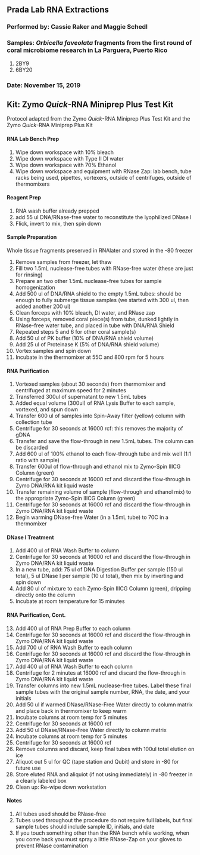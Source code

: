 ## Prada Lab RNA Extractions
### Performed by: Cassie Raker and Maggie Schedl
### Samples: *Orbicella faveolata* fragments from the first round of coral microbiome research in La Parguera, Puerto Rico
1. 2BY9
2. 6BY20

### Date: November 15, 2019

## Kit: Zymo *Quick*-RNA Miniprep Plus Test Kit
Protocol adapted from the Zymo *Quick*-RNA Miniprep Plus Test Kit and the Zymo *Quick*-RNA Miniprep Plus Kit

#### RNA Lab Bench Prep
1. Wipe down workspace  with 10% bleach
2. Wipe down workspace  with Type II DI water
3. Wipe down workspace with 70% Ethanol
4. Wipe down workspace and equipment with RNase Zap: lab bench, tube racks being used, pipettes, vortexers, outside of centrifuges, outside of thermomixers

#### Reagent Prep
1. RNA wash buffer already prepped
2. add 55 ul DNA/RNase-free water to reconstitute the lyophilized DNase I
3. Flick, invert to mix, then spin down

#### Sample Preparation
Whole tissue fragments preserved in RNAlater and stored in the -80 freezer

1. Remove samples from freezer, let thaw
2. Fill two 1.5mL nuclease-free tubes with RNase-free water (these are just for rinsing)
3. Prepare an two other 1.5mL nuclease-free tubes for sample homogenization
4. Add 500 ul of DNA/RNA shield to the empty 1.5mL tubes: should be enough to fully submerge tissue samples (we started with 300 ul, then added another 200 ul)
5. Clean forceps with 10% bleach, DI water, and RNase zap
6. Using forceps, removed coral piece(s) from tube, dunked lightly in RNase-free water tube, and placed in tube with DNA/RNA Shield
7. Repeated steps 5 and 6 for other coral sample(s)
8. Add 50 ul of PK buffer (10% of DNA/RNA shield volume)
9. Add 25 ul of Proteinase K (5% of DNA/RNA shield volume)
10. Vortex samples and spin down
11. Incubate in the thermomixer at 55C and 800 rpm for 5 hours

#### RNA Purification
1. Vortexed samples (about 30 seconds) from thermomixer and centrifuged at maximum speed for 2 minutes
2. Transferred 300ul of supernatant to new 1.5mL tubes
3. Added equal volume (300ul) of RNA Lysis Buffer to each sample, vortexed, and spun down
1. Transfer 600 ul of samples into Spin-Away filter (yellow) column with collection tube
2. Centrifuge for 30 seconds at 16000 rcf: this removes the majority of gDNA
3. Transfer and save the flow-through in new 1.5mL tubes. The column can be discarded
4. Add 600 ul of 100% ethanol to each flow-through tube and mix well (1:1 ratio with sample)
5. Transfer 600ul of flow-through and ethanol mix to Zymo-Spin IIICG Column (green)
6. Centrifuge for 30 seconds at 16000 rcf and discard the flow-through in Zymo DNA/RNA kit liquid waste
7. Transfer remaining volume of sample (flow-through and ethanol mix) to the appropriate Zymo-Spin IIICG Column (green)
8.  Centrifuge for 30 seconds at 16000 rcf and discard the flow-through in Zymo DNA/RNA kit liquid waste
7. Begin warming DNase-free Water (in a 1.5mL tube) to 70C in a thermomixer

#### DNase I Treatment
1. Add 400 ul of RNA Wash Buffer to column
2. Centrifuge for 30 seconds at 16000 rcf and discard the flow-through in Zymo DNA/RNA kit liquid waste
3. In a new tube, add: 75 ul of DNA Digestion Buffer per sample (150 ul total), 5 ul DNase I per sample (10 ul total), then mix by inverting and spin down
4. Add 80 ul of mixture to each Zymo-Spin IIICG Column (green), dripping directly onto the column
5. Incubate at room temperature for 15 minutes

#### RNA Purification, Cont.
13. Add 400 ul of RNA Prep Buffer to each column
9. Centrifuge for 30 seconds at 16000 rcf and discard the flow-through in Zymo DNA/RNA kit liquid waste
10. Add 700 ul of RNA Wash Buffer to each column
11. Centrifuge for 30 seconds at 16000 rcf and discard the flow-through in Zymo DNA/RNA kit liquid waste
12. Add 400 ul of RNA Wash Buffer to each column
13. Centrifuge for 2 minutes at 16000 rcf and discard the flow-through in Zymo DNA/RNA kit liquid waste
14. Transfer columns into new 1.5mL nuclease-free tubes. Label these final sample tubes with the original sample number, RNA, the date, and your initials
15. Add 50 ul if warmed DNase/RNase-Free Water directly to column matrix and place back in thermomixer to keep warm
16. Incubate columns at room temp for 5 minutes
16. Centrifuge for 30 seconds at 16000 rcf
17. Add 50 ul DNase/RNase-Free Water directly to column matrix
18. Incubate columns at room temp for 5 minutes
18. Centrifuge for 30 seconds at 16000 rcf
19. Remove columns and discard, keep final tubes with 100ul total elution on ice
19. Aliquot out 5 ul for QC (tape station and Qubit) and store in -80 for future use
20. Store eluted RNA and aliquiot (if not using immediately) in -80 freezer in a clearly labeled box
21. Clean up: Re-wipe down workstation

#### Notes
1. All tubes used should be RNase-free
2. Tubes used throughout the procedure do not require full labels, but final sample tubes should include sample ID, initials, and date
3. If you touch something other than the RNA bench while working, when you come back you must spray a little RNase-Zap on your gloves to prevent RNase contamination
